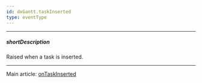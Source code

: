 ```yaml
---
id: dxGantt.taskInserted
type: eventType
---
```

---
##### shortDescription
Raised when a task is inserted.

---
Main article: [onTaskInserted](/Documentation/ApiReference/UI_Components/dxGantt/Configuration/#onTaskInserted)